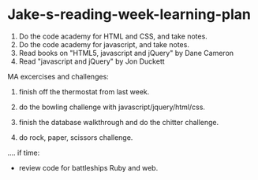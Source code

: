 # Jake-s-reading-week-learning-plan

1. Do the code academy for HTML and CSS, and take notes. 
2. Do the code academy for javascript, and take notes. 
3. Read books on "HTML5, javascript and jQuery" by Dane Cameron
4. Read "javascript and jQuery" by Jon Duckett 

MA excercises and challenges: 
1. finish off the thermostat from last week. 
2. do the bowling challenge with javascript/jquery/html/css. 

3. finish the database walkthrough and do the chitter challenge. 
4. do rock, paper, scissors challenge. 

.... if time: 
- review code for battleships Ruby and web. 

